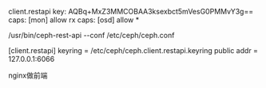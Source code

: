 
client.restapi
	key: AQBq+MxZ3MMCOBAA3ksexbct5mVesG0PMMvY3g==
	caps: [mon] allow rx
	caps: [osd] allow *

/usr/bin/ceph-rest-api --conf /etc/ceph/ceph.conf

[client.restapi]
keyring = /etc/ceph/ceph.client.restapi.keyring
public addr = 127.0.0.1:6066


nginx做前端
